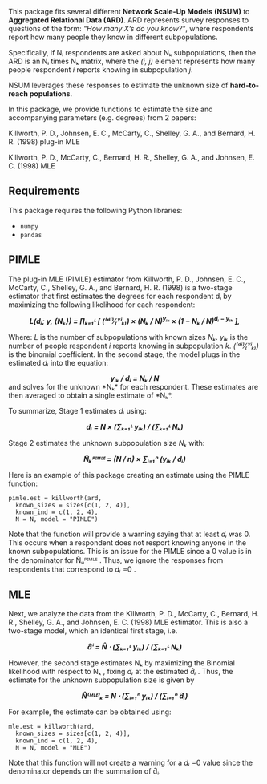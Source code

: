 This package fits several different **Network Scale-Up Models (NSUM)** to **Aggregated Relational Data (ARD)**. ARD represents survey responses to questions of the form: *"How many X’s do you know?"*, where respondents report how many people they know in different subpopulations.

Specifically, if Nᵢ respondents are asked about Nₖ subpopulations, then the ARD is an Nᵢ times Nₖ matrix, where the *(i, j)* element represents how many people respondent *i* reports knowing in subpopulation *j*.

NSUM leverages these responses to estimate the unknown size of **hard-to-reach populations**.

In this package, we provide functions to estimate the size and accompanying parameters (e.g. degrees) from 2 papers:  


Killworth, P. D., Johnsen, E. C., McCarty, C., Shelley, G. A., and Bernard, H. R. (1998) plug-in MLE  


Killworth, P. D., McCarty, C., Bernard, H. R., Shelley, G. A., and Johnsen, E. C. (1998) MLE  



## Requirements

This package requires the following Python libraries:
- `numpy` 
- `pandas`

## PIMLE

The plug-in MLE (PIMLE) estimator from Killworth, P. D., Johnsen, E. C., McCarty, C., Shelley, G. A., and Bernard, H. R. (1998) 
is a two-stage estimator that first estimates the degrees for each respondent dᵢ by maximizing the following likelihood for each respondent:
<div align="center">
 <i><strong>L(dᵢ; y, {Nₖ}) = ∏ₖ₌₁ᴸ [ (⁽ᵈⁱ⁾⁄₍ʸⁱₖ₎) × (Nₖ / N)<sup>yᵢₖ</sup> × (1 − Nₖ / N)<sup>dᵢ − yᵢₖ</sup> ],</strong></i>
</div>

Where: *L* is the number of 
subpopulations with known sizes *Nₖ*. *yᵢₖ* is the number of people respondent *i* reports knowing in subpopulation *k*. *(⁽ᵈⁱ⁾⁄₍ʸⁱₖ₎)* is the binomial coefficient. 
In the second stage, the model plugs in the estimated *dᵢ* into the equation: 
<div align="center">
<i><strong>yᵢₖ / dᵢ = Nₖ / N </strong></i>
</div>
and solves for the unknown *Nₖ* for each respondent.  
These estimates are then averaged to obtain a single estimate of *Nₖ*.   

To summarize, Stage 1 estimates *dᵢ* using: 

<div align="center"><i><strong>dᵢ = N × (∑ₖ₌₁ᴸ yᵢₖ) / (∑ₖ₌₁ᴸ Nₖ)</strong></i>
</div>

 Stage 2 estimates 
the unknown subpopulation size *Nₖ* with:

<div align="center"><i><strong> N̂ₖᴾᴵᴹᴸᴱ = (N / n) × ∑ᵢ₌₁ⁿ (yᵢₖ / dᵢ)</strong></i>
</div>

Here is an example of this package creating an estimate using the PIMLE function:

<p><code>pimle.est = killworth(ard,
  known_sizes = sizes[c(1, 2, 4)],
  known_ind = c(1, 2, 4),
  N = N, model = "PIMLE")</code></p>

Note that the function will provide a warning saying that at least *dᵢ*
 was 0. This occurs when a respondent does not resport knowing anyone in the known subpopulations. This is an issue for the PIMLE since a 0 value is in the denominator for N̂ᵤᴾᴵᴹᴸᴱ
. Thus, we ignore the responses from respondents that correspond to *dᵢ* =0
.

## MLE

Next, we analyze the data from the Killworth, P. D., McCarty, C., Bernard, H. R., Shelley, G. A., and Johnsen, E. C. (1998) MLE estimator. This is also a two-stage model, which an identical first stage, i.e.

<div align="center"><i><strong>d̂ⁱ = N̂ ⋅ (∑ₖ₌₁ᴸ yᵢₖ) / (∑ₖ₌₁ᴸ Nₖ)</strong></i>
</div>

However, the second stage estimates Nₖ
 by maximizing the Binomial likelihood with respect to Nₖ
, fixing *dᵢ*
 at the estimated *d̂ᵢ*
. Thus, the estimate for the unknown subpopulation size is given by

<div align="center"><i><strong>N̂⁽ᴹᴸᴱ⁾ₖ = N ⋅ (∑ᵢ₌₁ⁿ yᵢₖ) / (∑ᵢ₌₁ⁿ d̂ᵢ)</strong></i>
</div>

For example, the estimate can be obtained using:

<p><code>mle.est = killworth(ard,
  known_sizes = sizes[c(1, 2, 4)],
  known_ind = c(1, 2, 4),
  N = N, model = "MLE")</code></p>

Note that this function will not create a warning for a *dᵢ* =0 value since the denominator depends on the summation of d̂ᵢ.

